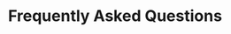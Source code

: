 ---
templateKey: faq-page
title: Frequently Asked Questions
meta_title: FAQ | Tru Group
meta_description: >-
  Cum sociis natoque penatibus et magnis dis parturient montes, nascetur
  ridiculus mus. Aenean eu leo quam. Pellentesque ornare sem lacinia quam
  venenatis vestibulum. Sed posuere consectetur est at lobortis. Cras mattis
  consectetur purus sit amet fermentum.
questions:
  - title: Is this scholarship cover 100% or is it fully paid for degree? 
    description: >-
      No. We do not offer full scholarships or fully paid programs at this time, due to legal and visa issues. Students will be responsible for any remaining costs after the scholarship. A student can get support from their parent or relative, get a loan from their home-country or with a cosigner from USA, they can get additional external scholarships from another source like a religious institution or another nonprofit, or they can get support from a company. We do not help students get the remaining funds. They are required to secure that financial support on their own. 
  - title: Do we have to give you money? Do you charge us? 
    description: >-
      No. We do not take any money from you EVER. This is a free service, so we encourage you to NOT PAY FOR AN AGENT! Agents charge you money for their services and then charge you money for applications. We charge you nothing for our time and our advocacy, and the only money you will ever pay is directly to the university (for application fee and when you actually go to university to pay the tuition and living costs). We want you to say your money on agency fees, and to use that money to pay for your visa, airfare and tuition and living costs. We believe very strongly to not charge you for our services and our time. The CEO of Tru Group is a business professor and a nonprofit leader, and he believes that education can determine a successful life, so he is trying to help all students get a quality and practical education for the lowest price available. 
  - title: What is requirement to apply? What documents are required?
    description: >-
      In order for a student to apply, they must be a foreign student (not have a USA Passport), must be about to graduate or have graduated high school, must have at least average grades, and must have the ability to pay the remaining cost of tuition and living after the scholarship. For documents, through our partnership, it means that students are not required to take the American SAT or ACT test. Needed from the student to apply is an application, proof of the ability to pay the remaining costs after scholarship, transcripts of grades from high school and any university courses the student might have taken, letters of recommendation, English test scores if available, and sometimes universities request an essay or statement of purpose are all required for the application process. Students with a financial sponsor to help them pay the remaining costs, but who are unsure about their grades or results should directly contact our volunteer advisor to assist you in understanding your options. Students without a financial sponsor are not able to apply to university (since part of the application process is to prove you have the financial resources to afford the remaining costs after you get a scholarship). 
  - title: What do I need to do to get the scholarship? Whats required of me? How long is the scholarship for? Do I need to reapply? 
    description: >-
      If you fit the criteria to apply for university, you apply for university, and you are accepted to university, you will get a scholarship (amount of scholarship is case-by-case). Whatever scholarship you are told you will get, you will receive that scholarship every year you are taking courses as long as you a student in good standing at the university. The money is not given to you directly, but is deducted from the bill you owe the university. Unlike other scholarships you do not need to reapply, and there is no requirement for research. We only ask that students take their studying seriously, and are dedicated to using education to make a positive impact in the world. The scholarship is for 4 years for bachelors, and 2 years for masters. 
  - title: Is the scholarship guaranteed? What are the regulations? 
    description: >-
      The scholarship is on a case-by-case basis and is given based upon evaluation of the students grades, the likelihood that they have a financial supporter to cover the remaining costs after the scholarship, and the students overall attitude and ability to understand the volunteer advisor. The university application process will decide how much the student scholarship will be. There are a few partner universities that allow our volunteer advisors to set the exact scholarship amount before application. If this occurs, then the student is guaranteed that amount of scholarship if they are accepted into university. 
  - title: Can you guarantee acceptance to the university?
    description: >-  
      Universities have full authority to reject the student for any reason. The university application process will decide how much the student scholarship will be. There are a few partner universities that allow our volunteer advisors to set the exact scholarship amount before application. If this occurs, then the student is guaranteed that amount of scholarship if they are accepted into university.  If the student is rejected, our staff will determine what reason the university has, and will advise the student accordingly.
  - title: Is the application free? Or if not, what is the application cost? Is there any other costs to get your assistance?
    description: >-
      One university offers a free application, whereas our other partners offer their application at $50 (a reduced price from the normal $200 application cost). Our services and assistance is absolutely free. We partner with a global nonprofit (Civic Enterprise Network) so that our services are FREE to any student who wishes to get our help. 
  - title: Why are you helping students? What is your motivation? 
    description: >-
      Tru Group seeks to help students acquire the necessary education they need to be successful. It is part of our social responsibility program created by the CEO of our company. Money from our brands is collected and used to support this social responsibility program to ensure that we are able to assist students for FREE and are able to provide them with access to quality education and scholarships. We will continue to look for more partner universities to offer a wider variety of opportunities for students. 
  - title: Why isn't this 100% paid for? How can I get 100% free?
    description: >-
      Our program provides scholarships which help LOWER the cost of tuition. We are not a sponsor. However we are willing to work with anyone who has a financial sponsor, to help the sponsor pay less money. Financial Sponsors are individuals or companies who support one student to go to university. We are a scholarship program which helps lower the cost of university for many students and provides free services to students interested in studying in USA (normally our service would cost $3,000). 
  - title: What universities do you currently partner with? 
    description: >-  
      • Gannon University in Erie Pennsylvania – Close to major cities such as Pittsburgh, Cleveland, DC, NYC (our social level partner, which means we can provide a free application to students, and can directly advocate on your behalf with scholarships from 10% to 50%). Available Programs: ESL Training, Bachelors Degree, Masters Degree, Summer Programs. 

      • Central Washington University in Ellensburg Washington – Close to Silicon Valley and Seattle (our responsibility level partner, which means we can provide a low cost $50 application to students and scholarships from 10% to 50% off tuition). Available Programs: ESL Training, Bachelors Degree, Masters Degree. 

      • University of the Redlands close to Los Angeles, Palm Springs, Hollywood, and San Diego and is of a higher university rank (our responsibility level partner, which means we can provide a low cost $50 application to students and scholarships from 5% to 33% off tuition). Available Programs: Bachelors Degree.
---